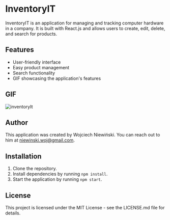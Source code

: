 # InventoryIT

InventoryIT is an application for managing and tracking computer hardware in a company. It is built with React.js and allows users to create, edit, delete, and search for products.

## Features

- User-friendly interface
- Easy product management
- Search functionality
- GIF showcasing the application's features

## GIF

![inventoryIt](https://github.com/wiesienk/InventoryIT_FrontEnd/assets/142996283/b8a62eab-d1a9-43c9-b2b7-87fa5cc59664)

## Author

This application was created by Wojciech Niewiński. You can reach out to him at niewinski.woj@gmail.com.

## Installation

1. Clone the repository.
2. Install dependencies by running `npm install`.
3. Start the application by running `npm start`.

## License

This project is licensed under the MIT License - see the LICENSE.md file for details.
